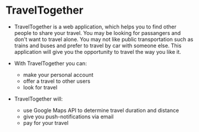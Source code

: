 # TravelTogether

* TravelTogether is a web application, which helps you to find other people to share your travel. You may be looking for passangers and don't want to travel alone. You may not like public transportation such as trains and buses and prefer to travel by car with someone else. This application will give you the opportunity to travel the way you like it.

* With TravelTogether you can:
  * make your personal account
  * offer a travel to other users
  * look for travel

* TravelTogether will:
  * use Google Maps API to determine travel duration and distance
  * give you push-notifications via email
  * pay for your travel
